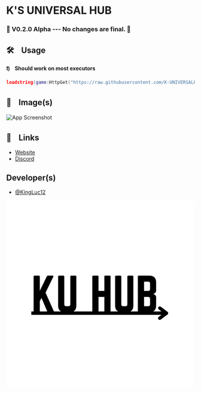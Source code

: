 
# K'S UNIVERSAL HUB

### 🚧 V0.2.0 Alpha --- No changes are final. 🚧



## 🛠️ㅤUsage

**❗)ㅤShould work on most executors**

```lua
loadstring(game:HttpGet("https://raw.githubusercontent.com/K-UNIVERSALHUB/KUHUB/main/main"))()
```
    
## 📸ㅤImage(s)

![App Screenshot](https://via.placeholder.com/600x300?text=Screenshot+Here)


## 🔗ㅤLinks

 - [Website](https://kuhub.kingluc.my.id)
 - [Discord](https://discord.gg/ed6bwh2qfS)

## Developer(s)

- [@KingLuc12](https://www.github.com/kingluc12)


![Logo](https://github.com/K-UNIVERSALHUB/KUHUB/blob/main/KU%20HUB.png?raw=true)

